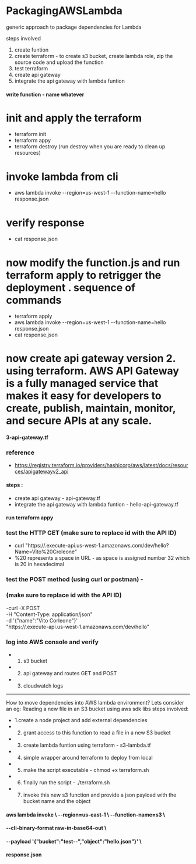 # PackagingAWSLambda
generic approach to package dependencies for Lambda

steps involved
1. create funtion 
2. create terraform - to create s3 bucket, create lambda role, zip the source code and upload the function
3. test terraform 
4. create api gateway
5. integrate the api gateway with lambda funtion


#### write function - name whatever 

# init and apply the terraform 
- terraform init
- terraform appy
- terraform destroy (run destroy when you are ready to clean up resources)

# invoke lambda from cli
- aws lambda invoke --region=us-west-1 --function-name=hello response.json
# verify response 
- cat response.json
# now modify the function.js and run terraform apply to retrigger the deployment . sequence of commands 
- terraform apply
- aws lambda invoke --region=us-west-1 --function-name=hello response.json
- cat response.json

# now create api gateway version 2. using terraform. AWS API Gateway is a fully managed service that makes it easy for developers to create, publish, maintain, monitor, and secure APIs at any scale.
#### 3-api-gateway.tf
### reference 
- https://registry.terraform.io/providers/hashicorp/aws/latest/docs/resources/apigatewayv2_api

#### steps :
- create api gateway - api-gateway.tf
- integrate the api gateway with lambda funtion - hello-api-gateway.tf

#### run terraform appy 

### test the HTTP GET (make sure to replace id with the API ID)
- curl "https://<id>.execute-api.us-west-1.amazonaws.com/dev/hello?Name=Vito%20Croleone"
- %20 represents a space in URL - as space is assigned number 32 which is 20 in hexadecimal

### test the POST method (using curl or postman) - 
### (make sure to replace id with the API ID)

-curl -X POST \
-H "Content-Type: application/json" \
-d '{"name":"Vito Corleone"}' \
"https://<id>.execute-api.us-west-1.amazonaws.com/dev/hello"


### log into AWS console and verify 
- 1. s3 bucket
- 2. api gateway and routes GET and POST
- 3. cloudwatch logs
-------------------------------------------------------------
How to move dependencies into AWS lambda environment?
Lets consider an eg:
Reading a new file in an S3 bucket using aws sdk libs
steps involved:
- 1.create a node project and add external dependencies 
- 2. grant access to this function to read a file in a new S3 bucket
- 3. create lambda funtion using terraform - s3-lambda.tf
- 4. simple wrapper around terraform to deploy from local
- 5. make the script executable - chmod +x terraform.sh
- 6. finally run the script - ./terraform.sh
- 7. invoke this new s3 function and provide a json payload with the bucket name and the object
#### aws lambda invoke \ --region=us-east-1 \ --function-name=s3 \
#### --cli-binary-format raw-in-base64-out \
#### --payload '{"bucket":"test-<your>-<name>","object":"hello.json"}' \
#### response.json




